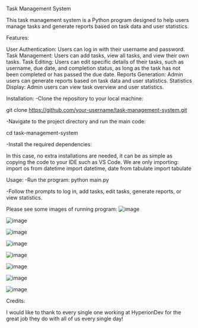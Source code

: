 Task Management System

This task management system is a Python program designed to help users manage tasks and generate reports based on task data and user statistics.

Features:

User Authentication: Users can log in with their username and password.
Task Management: Users can add tasks, view all tasks, and view their own tasks.
Task Editing: Users can edit specific details of their tasks, such as username, due date, and completion status,
  as long as the task has not been completed or has passed the due date.
Reports Generation: Admin users can generate reports based on task data and user statistics.
Statistics Display: Admin users can view task overview and user statistics.

Installation: -Clone the repository to your local machine:

  git clone https://github.com/your-username/task-management-system.git

-Navigate to the project directory and run the main code:

  cd task-management-system

-Install the required dependencies:

  In this case, no extra installations are needed, it can be as simple as copying the code to your IDE such as VS Code. 
  We are only importing:
    import os
    from datetime import datetime, date
    from tabulate import tabulate

Usage: -Run the program: python main.py

-Follow the prompts to log in, add tasks, edit tasks, generate reports, or view statistics.

Please see some images of running program:
![image](https://github.com/PedroCPaez/finalCapstone/assets/156691976/c54ea0ab-556a-49ec-99d5-48142cabf59f)

![image](https://github.com/PedroCPaez/finalCapstone/assets/156691976/0397232e-d9a3-44c5-a4dd-7c5988a200a8)

![image](https://github.com/PedroCPaez/finalCapstone/assets/156691976/5089d4d8-7b23-4996-9aeb-cf30324dcc7b)

![image](https://github.com/PedroCPaez/finalCapstone/assets/156691976/5feef9c6-98e9-4a62-89ec-1fab125a9e4b)

![image](https://github.com/PedroCPaez/finalCapstone/assets/156691976/a248d77b-3b6e-4c3b-849a-0ec4079e13e5)

![image](https://github.com/PedroCPaez/finalCapstone/assets/156691976/60b2cbef-3a50-410b-986b-fbc4615cdcbc)

![image](https://github.com/PedroCPaez/finalCapstone/assets/156691976/f8521551-6dc5-4ebc-bfec-ed3053085c8a)

![image](https://github.com/PedroCPaez/finalCapstone/assets/156691976/38c3f6ec-c4b9-4752-b281-3a331ffdb791)


Credits: 

I would like to thank to every single one working at HyperionDev for the great job they do with all of us every single day!
